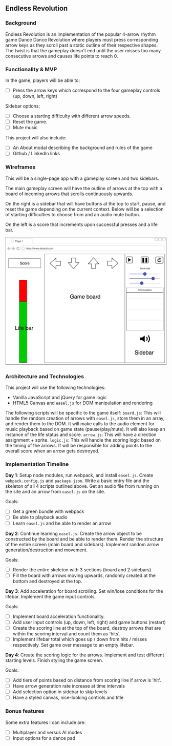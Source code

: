 ## Endless Revolution

### Background

Endless Revolution is an implementation of the popular 4-arrow rhythm game Dance Dance Revolution where players must press corresponding arrow keys as they scroll past a static outline of their respective shapes. The twist is that the gameplay doesn't end until the user misses too many consecutive arrows and causes life points to reach 0.

### Functionality & MVP

In the game, players will be able to:
- [ ] Press the arrow keys which correspond to the four gameplay controls (up, down, left, right)

Sidebar options:
- [ ] Choose a starting difficulty with different arrow speeds.
- [ ] Reset the game.
- [ ] Mute music

This project will also include:
- [ ] An About modal describing the background and rules of the game
- [ ] Github / LinkedIn links

### Wireframes

This will be a single-page app with a gameplay screen and two sidebars.

The main gameplay screen will have the outline of arrows at the top with a board of incoming arrows that scrolls continuously upwards.

On the right is a sidebar that will have buttons at the top to start, pause, and reset the game depending on the current context. Below will be a selection of starting difficulties to choose from and an audio mute button.

On the left is a score that increments upon successful presses and a life bar.

![wireframes](wireframe.png)

### Architecture and Technologies

This project will use the following technologies:
* Vanilla JavaScript and jQuery for game logic
* HTML5 Canvas and `easel.js` for DOM manipulation and rendering

The following scripts will be specific to the game itself:
`board.js`: This will handle the random creation of arrows with `easel.js`, store them in an array, and render them to the DOM. It will make calls to the audio element for music playback based on game state (pause/play/mute). It will also keep an instance of the life status and score.
`arrow.js`: This will have a direction assignment + sprite.
`logic.js`: This will handle the scoring logic based on the timing of the arrows. It will be responsible for adding points to the overall score when an arrow gets destroyed.

### Implementation Timeline

**Day 1**: Setup node modules, run webpack, and install `easel.js`.  Create `webpack.config.js` and `package.json`.  Write a basic entry file and the skeleton of all 4 scripts outlined above. Get an audio file from running on the site and an arrow from `easel.js` on the site.

Goals:
- [ ] Get a green bundle with webpack
- [ ] Be able to playback audio
- [ ] Learn `easel.js` and be able to render an arrow

**Day 2**: Continue learning `easel.js`. Create the arrow object to be constructed by the board and be able to render them. Render the structure of the entire screen (main board and sidebars).  Implement random arrow generation/destruction and movement.

Goals:
- [ ] Render the entire skeleton with 3 sections (board and 2 sidebars)
- [ ] Fill the board with arrows moving upwards, randomly created at the bottom and destroyed at the top.

**Day 3**: Add acceleration for board scrolling. Set win/lose conditions for the lifebar. Implement the game input controls.

Goals:
- [ ] Implement board acceleration functionality.
- [ ] Add user input controls (up, down, left, right) and game buttons (restart)
- [ ] Create the scoring line at the top of the board, destroy arrows that are within the scoring interval and count them as 'hits'.
- [ ] Implement lifebar total which goes up / down from hits / misses respectively. Set game over message to an empty lifebar.

**Day 4**: Create the scoring logic for the arrows. Implement and test different starting levels. Finish styling the game screen.

Goals:
- [ ] Add tiers of points based on distance from scoring line if arrow is 'hit'.
- [ ] Have arrow generation rate increase at time intervals
- [ ] Add selection option in sidebar to skip levels
- [ ] Have a styled canvas, nice-looking controls and title

### Bonus features

Some extra features I can include are:
- [ ] Multiplayer and versus AI modes
- [ ] Input options for a dance pad
